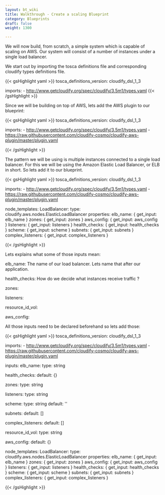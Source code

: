 ```yaml
---
layout: bt_wiki
title: Walkthrough - Create a scaling Blueprint
category: Blueprints
draft: false
weight: 1300

---
```


We will now build, from scratch, a simple system which is capable of scaling on AWS. 
Our system will consist of a number of instances under a single load balancer.

We start out by importing the tosca definitions file and corresponding cloudify types definitions file.

{{< gsHighlight  yaml >}}
tosca_definitions_version: cloudify_dsl_1_3

imports:
    - http://www.getcloudify.org/spec/cloudify/3.5m1/types.yaml
{{< /gsHighlight >}}

Since we will be building on top of AWS, lets add the AWS plugin to our blueprint:

{{< gsHighlight  yaml >}}
tosca_definitions_version: cloudify_dsl_1_3

imports:
    - http://www.getcloudify.org/spec/cloudify/3.5m1/types.yaml
    - https://raw.githubusercontent.com/cloudify-cosmo/cloudify-aws-plugin/master/plugin.yaml


{{< /gsHighlight >}}

The pattern we will be using is multiple instances connected to a single load balancer.
For this we will be using the Amazon Elastic Load Balancer, or ELB in short.
So lets add it to our blueprint.

{{< gsHighlight  yaml >}}
tosca_definitions_version: cloudify_dsl_1_3

imports:
    - http://www.getcloudify.org/spec/cloudify/3.5m1/types.yaml
    - https://raw.githubusercontent.com/cloudify-cosmo/cloudify-aws-plugin/master/plugin.yaml

node_templates:
  LoadBalancer:
    type: cloudify.aws.nodes.ElasticLoadBalancer
    properties:
      elb_name: { get_input: elb_name }
      zones: { get_input: zones }
      aws_config: { get_input: aws_config }
      listeners: { get_input: listeners }
      health_checks: { get_input: health_checks }
      scheme: { get_input: scheme }
      subnets: { get_input: subnets }
      complex_listeners: { get_input: complex_listeners }

{{< /gsHighlight >}}

Lets explains what some of those inputs mean:

elb_name: The name of our load balancer. Lets name that after our application.

health_checks: How do we decide what instances receive traffic ?

zones:

listeners:

resource_id_vol:

aws_config:


All those inputs need to be declared beforehand so lets add those:

{{< gsHighlight  yaml >}}
tosca_definitions_version: cloudify_dsl_1_3

imports:
    - http://www.getcloudify.org/spec/cloudify/3.5m1/types.yaml
    - https://raw.githubusercontent.com/cloudify-cosmo/cloudify-aws-plugin/master/plugin.yaml

inputs:
  elb_name:
    type: string

  health_checks:
    default: {}

  zones:
    type: string

  listeners:
    type: string

  scheme:
    type: string
    default: ''

  subnets:
     default: []

  complex_listeners:
     default: []

  resource_id_vol:
    type: string

  aws_config:
    default: {}

node_templates:
  LoadBalancer:
    type: cloudify.aws.nodes.ElasticLoadBalancer
    properties:
      elb_name: { get_input: elb_name }
      zones: { get_input: zones }
      aws_config: { get_input: aws_config }
      listeners: { get_input: listeners }
      health_checks: { get_input: health_checks }
      scheme: { get_input: scheme }
      subnets: { get_input: subnets }
      complex_listeners: { get_input: complex_listeners }

{{< /gsHighlight >}}
